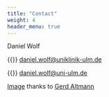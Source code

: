 ```yaml
---
title: "Contact"
weight: 4
header_menu: true
---
```

Daniel Wolf

{{<icon class="fa fa-envelope">}}&nbsp;[daniel.wolf@uniklinik-ulm.de](mailto:daniel.wolf@uniklinik-ulm.de)

{{<icon class="fa fa-envelope">}}&nbsp;[daniel.wolf@uni-ulm.de](mailto:daniel.wolf@uniklinik-ulm.de)

[Image](https://pixabay.com/illustrations/artificial-intelligence-brain-think-3382507/) thanks to [Gerd Altmann](https://pixabay.com/users/geralt-9301/)
